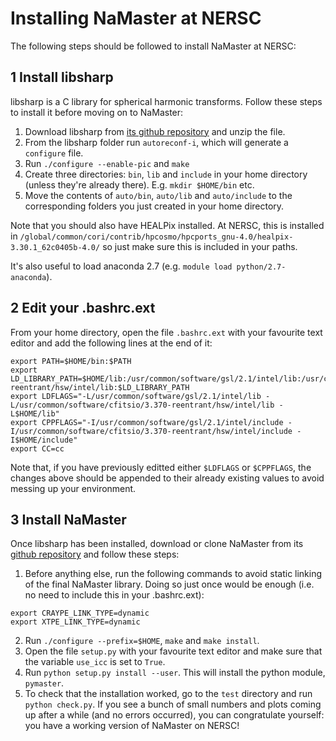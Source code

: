 # Installing NaMaster at NERSC

The following steps should be followed to install NaMaster at NERSC:

## 1 Install libsharp
libsharp is a C library for spherical harmonic transforms. Follow these steps to install it before moving on to NaMaster:
1. Download libsharp from [its github repository](https://github.com/dagss/libsharp) and unzip the file.
2. From the libsharp folder run `autoreconf-i`, which will generate a `configure` file.
3. Run `./configure --enable-pic` and `make`
4. Create three directories: `bin`, `lib` and `include` in your home directory (unless they're already there). E.g. `mkdir $HOME/bin` etc.
5. Move the contents of `auto/bin`, `auto/lib` and `auto/include` to the corresponding folders you just created in your home directory.

Note that you should also have HEALPix installed. At NERSC, this is installed in 
`/global/common/cori/contrib/hpcosmo/hpcports_gnu-4.0/healpix-3.30.1_62c0405b-4.0/`
so just make sure this is included in your paths.

It's also useful to load anaconda 2.7 (e.g. `module load python/2.7-anaconda`).


## 2 Edit your .bashrc.ext
From your home directory, open the file `.bashrc.ext` with your favourite text editor and add the following lines at the end of it:
```
export PATH=$HOME/bin:$PATH
export LD_LIBRARY_PATH=$HOME/lib:/usr/common/software/gsl/2.1/intel/lib:/usr/common/software/cfitsio/3.370-reentrant/hsw/intel/lib:$LD_LIBRARY_PATH
export LDFLAGS="-L/usr/common/software/gsl/2.1/intel/lib -L/usr/common/software/cfitsio/3.370-reentrant/hsw/intel/lib -L$HOME/lib"
export CPPFLAGS="-I/usr/common/software/gsl/2.1/intel/include -I/usr/common/software/cfitsio/3.370-reentrant/hsw/intel/include -I$HOME/include"
export CC=cc
```
Note that, if you have previously editted either `$LDFLAGS` or `$CPPFLAGS`, the changes above should be appended to their already existing values to avoid messing up your environment.

## 3 Install NaMaster
Once libsharp has been installed, download or clone NaMaster from its [github repository](https://github.com/damonge/NaMaster) and follow these steps:
1. Before anything else, run the following commands to avoid static linking of the final NaMaster library. Doing so just once would be enough (i.e. no need to include this in your .bashrc.ext):
```
export CRAYPE_LINK_TYPE=dynamic
export XTPE_LINK_TYPE=dynamic
```
2. Run `./configure --prefix=$HOME`, `make` and `make install`.
3. Open the file `setup.py` with your favourite text editor and make sure that the variable `use_icc` is set to `True`.
4. Run `python setup.py install --user`. This will install the python module, `pymaster`.
5. To check that the installation worked, go to the `test` directory and run `python check.py`. If you see a bunch of small numbers and plots coming up after a while (and no errors occurred), you can congratulate yourself: you have a working version of NaMaster on NERSC!

